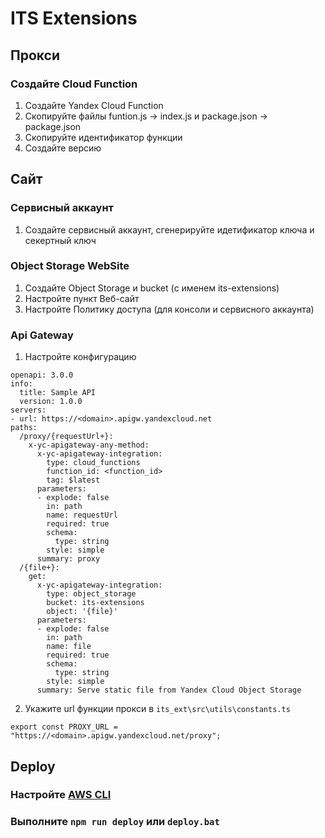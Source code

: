 # ITS Extensions

## Прокси

### Создайте Cloud Function

1. Создайте Yandex Cloud Function
2. Скопируйте файлы funtion.js -> index.js и package.json -> package.json
3. Скопируйте идентификатор функции
4. Создайте версию


## Сайт

### Сервисный аккаунт

1. Создайте сервисный аккаунт, сгенерируйте идетификатор ключа и секертный ключ

### Object Storage WebSite

1. Создайте Object Storage и bucket (с именем its-extensions)
2. Настройте пункт Веб-сайт
3. Настройте Политику доступа (для консоли и сервисного аккаунта)

### Api Gateway

1. Настройте конфигурацию
```
openapi: 3.0.0
info:
  title: Sample API
  version: 1.0.0
servers:
- url: https://<domain>.apigw.yandexcloud.net
paths:
  /proxy/{requestUrl+}:
    x-yc-apigateway-any-method:
      x-yc-apigateway-integration:
        type: cloud_functions
        function_id: <function_id>
        tag: $latest
      parameters:
      - explode: false
        in: path
        name: requestUrl
        required: true
        schema:
          type: string
        style: simple
      summary: proxy
  /{file+}:
    get:
      x-yc-apigateway-integration:
        type: object_storage
        bucket: its-extensions
        object: '{file}'
      parameters:
      - explode: false
        in: path
        name: file
        required: true
        schema:
          type: string
        style: simple
      summary: Serve static file from Yandex Cloud Object Storage
```
2. Укажите url функции прокси в `its_ext\src\utils\constants.ts`
```
export const PROXY_URL = "https://<domain>.apigw.yandexcloud.net/proxy";
```

## Deploy

### Настройте [AWS CLI](https://cloud.yandex.ru/docs/storage/tools/aws-cli) 

### Выполните `npm run deploy` или `deploy.bat`